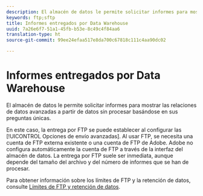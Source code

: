 ```yaml
---
description: El almacén de datos le permite solicitar informes para mostrar las relaciones de datos avanzadas a partir de datos sin procesar basándose en sus preguntas únicas.
keywords: ftp;sftp
title: Informes entregados por Data Warehouse
uuid: 7a26e6f7-51a1-45fb-b53e-8c49c4f84aa6
translation-type: ht
source-git-commit: 99ee24efaa517e8da700c67818c111c4aa90dc02

---
```



# Informes entregados por Data Warehouse

El almacén de datos le permite solicitar informes para mostrar las relaciones de datos avanzadas a partir de datos sin procesar basándose en sus preguntas únicas.

En este caso, la entrega por FTP se puede establecer al configurar las [!UICONTROL Opciones de envío avanzadas]. Al usar FTP, se necesita una cuenta de FTP externa existente o una cuenta de FTP de Adobe. Adobe no configura automáticamente la cuenta de FTP a través de la interfaz del almacén de datos. La entrega por FTP suele ser inmediata, aunque depende del tamaño del archivo y del número de informes que se han de procesar.

Para obtener información sobre los límites de FTP y la retención de datos, consulte [Límites de FTP y retención de datos](/help/export/ftp-and-sftp/ftp-limits.md).
